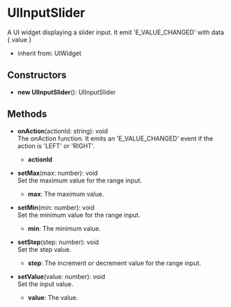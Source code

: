 # UIInputSlider

A UI widget displaying a slider input.
It emit 'E_VALUE_CHANGED' with data { value }
- inherit from: UIWidget
## Constructors
- **new UIInputSlider**(): UIInputSlider   
## Methods
- **onAction**(actionId: string): void   
The onAction function.
It emits an 'E_VALUE_CHANGED' event if the action is 'LEFT' or 'RIGHT'.
   - **actionId**

- **setMax**(max: number): void   
Set the maximum value for the range input.
   - **max**: The maximum value.

- **setMin**(min: number): void   
Set the minimum value for the range input.
   - **min**: The minimum value.

- **setStep**(step: number): void   
Set the step value.
   - **step**: The increment or decrement value for the range input.

- **setValue**(value: number): void   
Set the input value.
   - **value**: The value.
